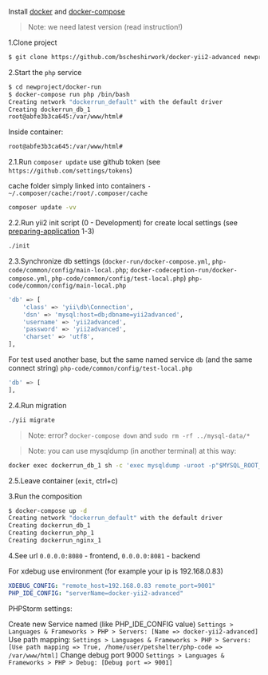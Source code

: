 
Install [docker](https://docs.docker.com/engine/getstarted/step_one/) and [docker-compose](https://docs.docker.com/compose/install/)
> Note: we need latest version (read instruction!) 

1.Clone project
```sh
$ git clone https://github.com/bscheshirwork/docker-yii2-advanced newproject
```

2.Start the `php` service

```sh
$ cd newproject/docker-run
$ docker-compose run php /bin/bash
Creating network "dockerrun_default" with the default driver
Creating dockerrun_db_1
root@abfe3b3ca645:/var/www/html#
```

Inside container:
```sh
root@abfe3b3ca645:/var/www/html#
```
2.1.Run `composer update` use github token (see `https://github.com/settings/tokens`)

cache folder simply linked into containers
`- ~/.composer/cache:/root/.composer/cache`

```sh
composer update -vv
```

2.2.Run yii2 init script (0 - Development) for create local settings (see [preparing-application](https://github.com/yiisoft/yii2-app-advanced/blob/master/docs/guide/start-installation.md#preparing-application) 1-3)
```sh
./init
``` 

2.3.Synchronize db settings (`docker-run/docker-compose.yml`, `php-code/common/config/main-local.php`; `docker-codeception-run/docker-compose.yml`, `php-code/common/config/test-local.php`)
`php-code/common/config/main-local.php`
```sh
'db' => [
    'class' => 'yii\db\Connection',
    'dsn' => 'mysql:host=db;dbname=yii2advanced',
    'username' => 'yii2advanced',
    'password' => 'yii2advanced',
    'charset' => 'utf8',
],
```

For test used another base, but the same named service `db` (and the same connect string)
`php-code/common/config/test-local.php`
```sh
'db' => [
],
```

2.4.Run migration
```sh
./yii migrate
```
> Note: error? `docker-compose down` and `sudo rm -rf ../mysql-data/*` 

> Note: you can use mysqldump (in another terminal) at this way:
```sh
docker exec dockerrun_db_1 sh -c 'exec mysqldump -uroot -p"$MYSQL_ROOT_PASSWORD" yii2advanced' > /some/path/on/your/host/yii2advanced.sql
```

2.5.Leave container (`exit`, ctrl+c)

3.Run the composition
```sh
$ docker-compose up -d
Creating network "dockerrun_default" with the default driver
Creating dockerrun_db_1
Creating dockerrun_php_1
Creating dockerrun_nginx_1
```

4.See url `0.0.0.0:8080` - frontend, `0.0.0.0:8081` - backend

For xdebug use environment (for example your ip is 192.168.0.83)
```yml
XDEBUG_CONFIG: "remote_host=192.168.0.83 remote_port=9001"
PHP_IDE_CONFIG: "serverName=docker-yii2-advanced"
```
PHPStorm settings:

Create new Service named (like PHP_IDE_CONFIG value)
`Settings > Languages & Frameworks > PHP > Servers: [Name => docker-yii2-advanced]`
Use path mapping:
`Settings > Languages & Frameworks > PHP > Servers: [Use path mapping => True, /home/user/petshelter/php-code => /var/www/html]`
Change debug port 9000
`Settings > Languages & Frameworks > PHP > Debug: [Debug port => 9001]`